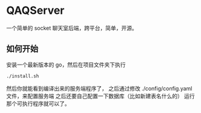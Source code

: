 # QAQServer

一个简单的 socket 聊天室后端，跨平台，简单，开源。

## 如何开始
安装一个最新版本的 go，然后在项目文件夹下执行
```bash
./install.sh
```
然后你就能看到编译出来的服务端程序了，
之后通过修改 ./config/config.yaml 文件，来配置服务端
之后还要自己配置一下数据库（比如新建表名什么的）
运行那个可执行程序就可以了。

